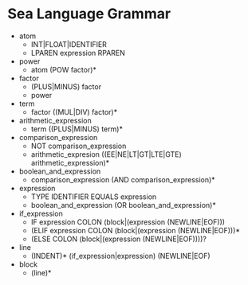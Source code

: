 # Sea Language Grammar

- atom
    * INT|FLOAT|IDENTIFIER
    * LPAREN expression RPAREN
- power
    * atom (POW factor)*
- factor
    * (PLUS|MINUS) factor
    * power
- term
    * factor ((MUL|DIV) factor)*
- arithmetic_expression
    * term ((PLUS|MINUS) term)*
- comparison_expression
    * NOT comparison_expression
    * arithmetic_expresion ((EE|NE|LT|GT|LTE|GTE) arithmetic_expression)*
- boolean_and_expression
    * comparison_expression (AND comparison_expression)*
- expression
    * TYPE IDENTIFIER EQUALS expression
    * boolean_and_expression (OR boolean_and_expression)*
- if_expression
    * IF expression COLON (block|(expression (NEWLINE|EOF)))
    * (ELIF expression COLON (block|(expression (NEWLINE|EOF)))*
    * (ELSE COLON (block|(expression (NEWLINE|EOF))))?
- line
    * (INDENT)* (if_expression|expression) (NEWLINE|EOF)
- block
    * (line)*
